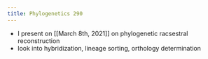 ```yaml
---
title: Phylogenetics 290
---
```


- I present on [[March 8th, 2021]] on phylogenetic racsestral reconstruction
- look into hybridization, lineage sorting, orthology determination